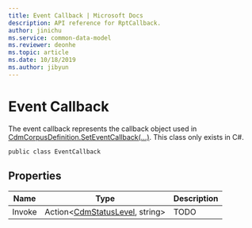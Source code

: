 ```yaml
---
title: Event Callback | Microsoft Docs
description: API reference for RptCallback.
author: jinichu
ms.service: common-data-model
ms.reviewer: deonhe 
ms.topic: article
ms.date: 10/18/2019
ms.author: jibyun
---
```


# Event Callback

The event callback represents the callback object used in [CdmCorpusDefinition.SetEventCallback(...)](../cdm/corpus.md#methods). This class only exists in C#.

```
public class EventCallback
```

## Properties
|Name|Type|Description|
|---|---|---|
|Invoke|Action\<[CdmStatusLevel](../cdm/statuslevel.md), string>|TODO|


